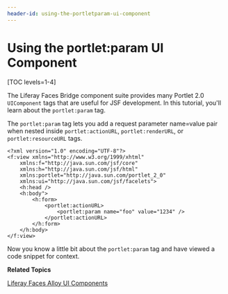 ```yaml
---
header-id: using-the-portletparam-ui-component
---
```


# Using the portlet:param UI Component

[TOC levels=1-4]

The Liferay Faces Bridge component suite provides many Portlet 2.0 `UIComponent`
tags that are useful for JSF development. In this tutorial, you'll learn about
the `portlet:param` tag. 

The `portlet:param` tag lets you add a request parameter name=value pair when
nested inside `portlet:actionURL`, `portlet:renderURL`, or `portlet:resourceURL`
tags. 

    <?xml version="1.0" encoding="UTF-8"?>
    <f:view xmlns="http://www.w3.org/1999/xhtml"
        xmlns:f="http://java.sun.com/jsf/core"
        xmlns:h="http://java.sun.com/jsf/html"
        xmlns:portlet="http://java.sun.com/portlet_2_0"
        xmlns:ui="http://java.sun.com/jsf/facelets">
        <h:head />
        <h:body">
            <h:form>
                <portlet:actionURL>
                    <portlet:param name="foo" value="1234" />
                </portlet:actionURL>
            </h:form>
        </h:body>
    </f:view>

Now you know a little bit about the `portlet:param` tag and have viewed a
code snippet for context. 

**Related Topics**

[Liferay Faces Alloy UI Components](/docs/6-2/tutorials/-/knowledge_base/t/liferay-faces-alloy-ui-components)
